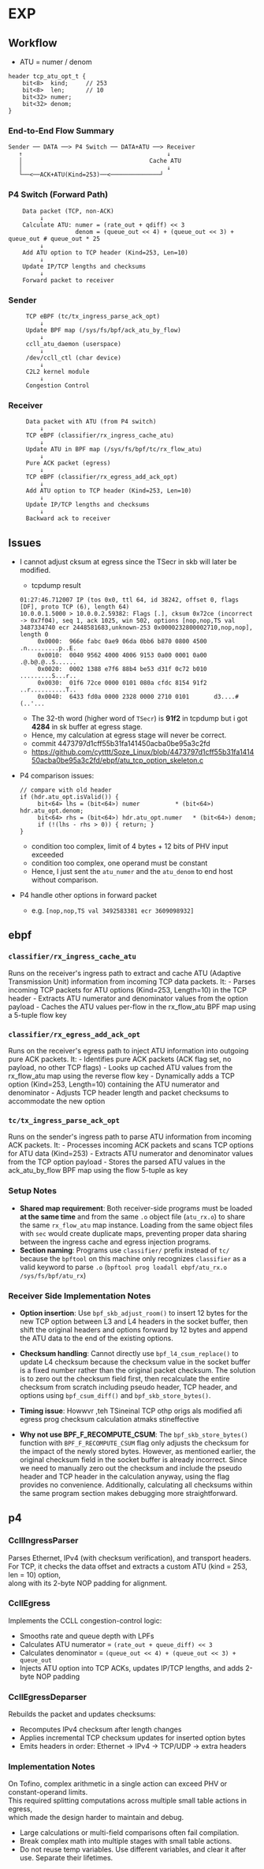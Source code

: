 # EXP

## Workflow
- ATU = numer / denom
```
header tcp_atu_opt_t {
    bit<8>  kind;     // 253
    bit<8>  len;      // 10
    bit<32> numer;
    bit<32> denom;
}

```

### End-to-End Flow Summary
```
Sender ── DATA ──> P4 Switch ── DATA+ATU ──> Receiver
   ↑                                         ↓
   │                                    Cache ATU
   │                                         ↓
   └──<──ACK+ATU(Kind=253)──<──────────────┘
```

### P4 Switch (Forward Path)
```
    Data packet (TCP, non-ACK)
         ↓
    Calculate ATU: numer = (rate_out + qdiff) << 3
                   denom = (queue_out << 4) + (queue_out << 3) + queue_out # queue_out * 25
         ↓
    Add ATU option to TCP header (Kind=253, Len=10)
         ↓
    Update IP/TCP lengths and checksums
         ↓
    Forward packet to receiver
```

### Sender
```
     TCP eBPF (tc/tx_ingress_parse_ack_opt)
         ↓
     Update BPF map (/sys/fs/bpf/ack_atu_by_flow)
         ↓
     ccll_atu_daemon (userspace)
         ↓
     /dev/ccll_ctl (char device)
         ↓
     C2L2 kernel module
         ↓
     Congestion Control
```
### Receiver
```
     Data packet with ATU (from P4 switch)
         ↓
     TCP eBPF (classifier/rx_ingress_cache_atu)
         ↓
     Update ATU in BPF map (/sys/fs/bpf/tc/rx_flow_atu)
         ↓
     Pure ACK packet (egress)
         ↓
     TCP eBPF (classifier/rx_egress_add_ack_opt)
         ↓
     Add ATU option to TCP header (Kind=253, Len=10)
         ↓
     Update IP/TCP lengths and checksums
         ↓
     Backward ack to receiver
```

## Issues

- I cannot adjust cksum at egress since the TSecr in skb will later be modified.
    - tcpdump result
     ```
     01:27:46.712007 IP (tos 0x0, ttl 64, id 38242, offset 0, flags [DF], proto TCP (6), length 64)
     10.0.0.1.5000 > 10.0.0.2.59382: Flags [.], cksum 0x72ce (incorrect -> 0x7f04), seq 1, ack 1025, win 502, options [nop,nop,TS val 3487334740 ecr 2448581683,unknown-253 0x0000232800002710,nop,nop], length 0
          0x0000:  966e fabc 0ae9 06da 0bb6 b870 0800 4500  .n.........p..E.
          0x0010:  0040 9562 4000 4006 9153 0a00 0001 0a00  .@.b@.@..S......
          0x0020:  0002 1388 e7f6 88b4 be53 d31f 0c72 b010  .........S...r..
          0x0030:  01f6 72ce 0000 0101 080a cfdc 8154 91f2  ..r..........T..
          0x0040:  6433 fd0a 0000 2328 0000 2710 0101       d3....#(..'...
     ```
    - The 32-th word (higher word of `TSecr`) is **91f2** in tcpdump but i got **4284** in sk buffer at egress stage.
    - Hence, my calculation at egress stage will never be correct.
    - commit 4473797d1cff55b31fa141450acba0be95a3c2fd
    - https://github.com/cytttt/Soze_Linux/blob/4473797d1cff55b31fa141450acba0be95a3c2fd/ebpf/atu_tcp_option_skeleton.c

- P4 comparison issues:
     ```
     // compare with old header
     if (hdr.atu_opt.isValid()) {
          bit<64> lhs = (bit<64>) numer          * (bit<64>) hdr.atu_opt.denom;
          bit<64> rhs = (bit<64>) hdr.atu_opt.numer   * (bit<64>) denom;
          if (!(lhs - rhs > 0)) { return; }
     }
     ```
     - condition too complex, limit of 4 bytes + 12 bits of PHV input exceeded
     - condition too complex, one operand must be constant
     - Hence, I just sent the `atu_numer` and the `atu_denom` to end host without comparison.
- P4 handle other options in forward packet
     - e.g. `[nop,nop,TS val 3492583381 ecr 3609098932]`

## ebpf
### `classifier/rx_ingress_cache_atu`
Runs on the receiver's ingress path to extract and cache ATU (Adaptive Transmission Unit) information from incoming TCP data packets. It:
     - Parses incoming TCP packets for ATU options (Kind=253, Length=10) in the TCP header
     - Extracts ATU numerator and denominator values from the option payload
     - Caches the ATU values per-flow in the rx_flow_atu BPF map using a 5-tuple flow key
### `classifier/rx_egress_add_ack_opt`
Runs on the receiver's egress path to inject ATU information into outgoing pure ACK packets. It:
     - Identifies pure ACK packets (ACK flag set, no payload, no other TCP flags)
     - Looks up cached ATU values from the rx_flow_atu map using the reverse flow key
     - Dynamically adds a TCP option (Kind=253, Length=10) containing the ATU numerator and denominator
     - Adjusts TCP header length and packet checksums to accommodate the new option


### `tc/tx_ingress_parse_ack_opt`
Runs on the sender's ingress path to parse ATU information from incoming ACK packets. It:
     - Processes incoming ACK packets and scans TCP options for ATU data (Kind=253)
     - Extracts ATU numerator and denominator values from the TCP option payload
     - Stores the parsed ATU values in the ack_atu_by_flow BPF map using the flow 5-tuple as key

### Setup Notes
- **Shared map requirement**: Both receiver-side programs must be loaded **at the same time** and from the same `.o` object file (`atu_rx.o`) to share the same `rx_flow_atu` map instance. Loading from the same object files with `sec` would create duplicate maps, preventing proper data sharing between the ingress cache and egress injection programs.
- **Section naming**: Programs use `classifier/` prefix instead of `tc/` because the `bpftool` on this machine only recognizes `classifier` as a valid keyword to parse `.o` (`bpftool prog loadall ebpf/atu_rx.o /sys/fs/bpf/atu_rx`)

### Receiver Side Implementation Notes
- **Option insertion**: Use `bpf_skb_adjust_room()` to insert 12 bytes for the new TCP option between L3 and L4 headers in the socket buffer, then shift the original headers and options forward by 12 bytes and append the ATU data to the end of the existing options.

- **Checksum handling**: Cannot directly use `bpf_l4_csum_replace()` to update L4 checksum because the checksum value in the socket buffer is a fixed number rather than the original packet checksum. The solution is to zero out the checksum field first, then recalculate the entire checksum from scratch including pseudo header, TCP header, and options using `bpf_csum_diff()` and `bpf_skb_store_bytes()`. 

- **Timing issue**: Howwvr ,teh  TSineinal TCP othp origs als modified afi egress prog checksum calculation atmaks stineffective

- **Why not use BPF_F_RECOMPUTE_CSUM**: The `bpf_skb_store_bytes()` function with `BPF_F_RECOMPUTE_CSUM` flag only adjusts the checksum for the impact of the newly stored bytes. However, as mentioned earlier, the original checksum field in the socket buffer is already incorrect. Since we need to manually zero out the checksum and include the pseudo header and TCP header in the calculation anyway, using the flag provides no convenience. Additionally, calculating all checksums within the same program section makes debugging more straightforward.


## p4

### CcllIngressParser
Parses Ethernet, IPv4 (with checksum verification), and transport headers.  
For TCP, it checks the data offset and extracts a custom ATU (kind = 253, len = 10) option,  
along with its 2-byte NOP padding for alignment.

### CcllEgress
Implements the CCLL congestion-control logic:
- Smooths rate and queue depth with LPFs  
- Calculates ATU numerator = `(rate_out + queue_diff) << 3`  
- Calculates denominator = `(queue_out << 4) + (queue_out << 3) + queue_out`  
- Injects ATU option into TCP ACKs, updates IP/TCP lengths, and adds 2-byte NOP padding


### CcllEgressDeparser
Rebuilds the packet and updates checksums:
- Recomputes IPv4 checksum after length changes  
- Applies incremental TCP checksum updates for inserted option bytes  
- Emits headers in order: Ethernet → IPv4 → TCP/UDP → extra headers

### Implementation Notes
On Tofino, complex arithmetic in a single action can exceed PHV or constant-operand limits.  
This required splitting computations across multiple small table actions in egress,  
which made the design harder to maintain and debug.
- Large calculations or multi-field comparisons often fail compilation.  
- Break complex math into multiple stages with small table actions.  
- Do not reuse temp variables. Use different variables, and clear it after use. Separate their lifetimes.